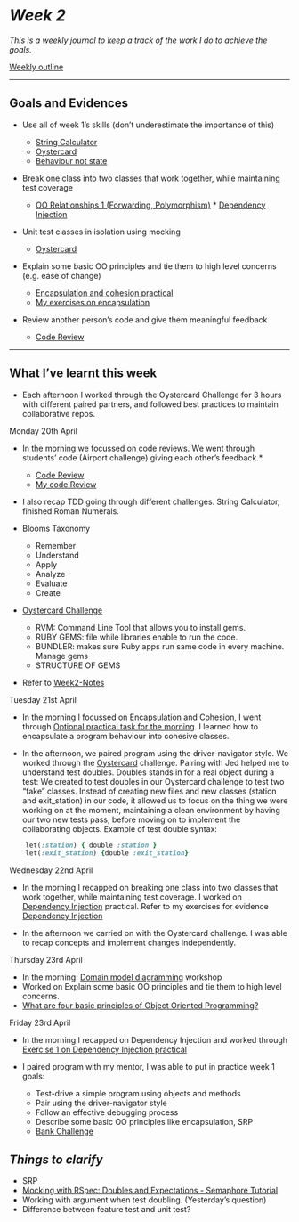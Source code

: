 # *Week 2*


*This is a weekly journal to keep a track of the work I do to achieve the goals.*

[Weekly outline](_https://github.com/makersacademy/course/blob/master/week_outlines.md/_)

---
## Goals and Evidences

* Use all of week 1’s skills (don’t underestimate the importance of this)
    * [String Calculator](_https://github.com_)
    * [Oystercard](https://github.com/pauladarias/oystercard-2/tree/232c6334fcd9cf1cddfb712973a80f660b2752d5)
    * [Behaviour not state](_https://github.com/makersacademy/skills-workshops/blob/master/practicals/testing/behaviour_not_state.md_)
    
* Break one class into two classes that work together, while maintaining test coverage
    * [OO Relationships 1 (Forwarding, Polymorphism)](_https://github.com/makersacademy/skills-workshops/blob/master/practicals/object_oriented_design/oo_relationships.md_) * [Dependency Injection]( https://github.com/makersacademy/skills-workshops/blob/master/practicals/object_oriented_design/dependency_injection.md)

* Unit test classes in isolation using mocking
    *  [Oystercard](https://github.com/pauladarias/oystercard-2/tree/232c6334fcd9cf1cddfb712973a80f660b2752d5)
       

* Explain some basic OO principles and tie them to high level concerns (e.g. ease of change)
    * [Encapsulation and cohesion practical](_https://github.com/makersacademy/skills-workshops/blob/master/practicals/object_oriented_design/encapsulation.md_) 
	* [My exercises on encapsulation](https://github.com/pauladarias/My_Portfolio/tree/master/exercises_/design_strategies_1)

* Review another person’s code and give them meaningful feedback
    * [Code Review](_https://github.com/makersacademy/skills-workshops/tree/master/week-2/code_review_)

---
## What I’ve learnt this week

* Each afternoon I worked through the Oystercard Challenge for 3 hours with different paired partners, and followed best practices to maintain collaborative repos.

Monday 20th April

* In the morning we focussed on code reviews. We went through students’ code (Airport challenge) giving each other’s feedback.*
    * [Code Review](_https://github.com/makersacademy/skills-workshops/tree/master/week-2/code_review_)
    * [My code Review](_https://github.com/pauladarias/My_Portfolio/blob/master/docs/Code_review.md_)
* I also recap TDD going through different challenges. String Calculator, finished Roman Numerals.

* Blooms Taxonomy
    * Remember
    * Understand
    * Apply
    * Analyze
    * Evaluate
    * Create

* [Oystercard Challenge](https://github.com/pauladarias/oystercard-2/tree/232c6334fcd9cf1cddfb712973a80f660b2752d5)
    * RVM: Command Line Tool that allows you to install gems.
    * RUBY GEMS: file while libraries enable to run the code.
    * BUNDLER: makes sure Ruby apps run same code in every machine. Manage gems
    * STRUCTURE OF GEMS

* Refer to [Week2-Notes](https://github.com/pauladarias/My_Portfolio/blob/master/notes/week2_notes/week2_notes.md)


Tuesday 21st April

* In the morning I focussed on Encapsulation and Cohesion, I went through [Optional practical task for the morning](_https://github.com/makersacademy/skills-workshops/blob/master/practicals/object_oriented_design/encapsulation.md_). I learned how to encapsulate a program behaviour into cohesive classes.

* In the afternoon, we paired program using the driver-navigator style. We worked through the [Oystercard](https://github.com/pauladarias/oystercard-2/tree/232c6334fcd9cf1cddfb712973a80f660b2752d5) challenge. Pairing with Jed helped me to understand test doubles. 
Doubles stands in for a real object during a test:
We created to test doubles in our Oystercard challenge to test two “fake” classes. Instead of creating new files and new classes (station and exit_station) in our code, it allowed us to focus on the thing we were working on at the moment, maintaining a clean environment by having our two new tests pass, before moving on to implement the collaborating objects.
Example of test double syntax:
```ruby
    let(:station) { double :station }
    let(:exit_station) {double :exit_station}
```


Wednesday 22nd April

* In the morning I recapped on breaking one class into two classes that work together, while maintaining test coverage. I worked on [Dependency Injection]( https://github.com/makersacademy/skills-workshops/blob/master/practicals/object_oriented_design/dependency_injection.md) practical. Refer to my exercises for evidence [Dependency Injection](https://github.com/pauladarias/My_Portfolio/tree/master/exercises_/dependency_injection)

* In the afternoon we carried on with the Oystercard challenge. I was able to recap concepts and implement changes independently. 

Thursday 23rd April

* In the morning: [Domain model diagramming](workshophttps://github.com/makersacademy/skills-workshops/tree/master/week-2/domain_model_diagramming) workshop
* Worked on Explain some basic OO principles and tie them to high level concerns. 
* [What are four basic principles of Object Oriented Programming?](https://medium.com/@cancerian0684/what-are-four-basic-principles-of-object-oriented-programming-645af8b43727)

Friday 23rd April

* In the morning I recapped on Dependency Injection and worked through [Exercise 1 on Dependency Injection practical](https://github.com/pauladarias/My_Portfolio/tree/master/exercises_/dependency_injection)
	
* I paired program with my mentor, I was able to put in practice week 1 goals:
	* Test-drive a simple program using objects and methods
    * Pair using the driver-navigator style
    * Follow an effective debugging process       
    * Describe some basic OO principles like encapsulation, SRP
    * [Bank Challenge](https://github.com/rafahg/bank_paula)








## *Things to clarify*
* SRP 
* [Mocking with RSpec: Doubles and Expectations - Semaphore Tutorial](https://semaphoreci.com/community/tutorials/mocking-with-rspec-doubles-and-expectations)
* Working with argument when test doubling. (Yesterday’s question)
* Difference between feature test and unit test?

